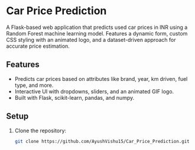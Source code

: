 # Car Price Prediction

A Flask-based web application that predicts used car prices in INR using a Random Forest machine learning model. Features a dynamic form, custom CSS styling with an animated logo, and a dataset-driven approach for accurate price estimation.

## Features
- Predicts car prices based on attributes like brand, year, km driven, fuel type, and more.
- Interactive UI with dropdowns, sliders, and an animated GIF logo.
- Built with Flask, scikit-learn, pandas, and numpy.

## Setup
1. Clone the repository:
   ```bash
   git clone https://github.com/AyushVishu15/Car_Price_Prediction.git
